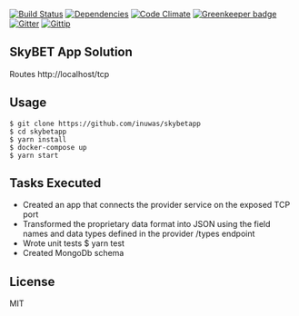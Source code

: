 [![Build Status](https://img.shields.io/travis/madhums/node-express-mongoose.svg?style=flat)](https://travis-ci.org/madhums/node-express-mongoose)
[![Dependencies](https://img.shields.io/david/madhums/node-express-mongoose.svg?style=flat)](https://david-dm.org/madhums/node-express-mongoose)
[![Code Climate](https://codeclimate.com/github/madhums/node-express-mongoose/badges/gpa.svg)](https://codeclimate.com/github/madhums/node-express-mongoose)
[![Greenkeeper badge](https://badges.greenkeeper.io/madhums/node-express-mongoose.svg)](https://greenkeeper.io/)
[![Gitter](https://badges.gitter.im/Join%20Chat.svg)](https://gitter.im/madhums/node-express-mongoose?utm_source=badge&utm_medium=badge&utm_campaign=pr-badge)
[![Gittip](https://img.shields.io/gratipay/madhums.svg?style=flat)](https://www.gratipay.com/madhums/)

## SkyBET App Solution
Routes http://localhost/tcp
## Usage

    $ git clone https://github.com/inuwas/skybetapp
    $ cd skybetapp
    $ yarn install
    $ docker-compose up
    $ yarn start

## Tasks Executed

* Created an app that connects the provider service on the exposed TCP port
* Transformed the proprietary data format into JSON using the field names and data types defined in the provider /types endpoint
* Wrote unit tests $ yarn test
* Created MongoDb schema

## License

MIT
